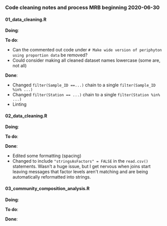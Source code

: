 ### Code cleaning notes and process MRB beginning 2020-06-30

#### 01_data_cleaning.R
**Doing**:

**To do**:
 + Can the commented out code under `# Make wide version of periphyton using proportion data` be removed?
 + Could consider making all cleaned dataset names lowercase (some are, not all)

**Done**:
 + Changed `filter(Sample_ID ==...)` chain to a single `filter(Sample_ID %in% ...)`
 + Changed `filter(Station == ...)` chain to a single `filter(Station %in% ...)`
 + Linting

#### 02_data_cleaning.R
**Doing**:

**To do**:


**Done**:
 + Edited some formatting (spacing)
 + Changed to include `"stringsAsFactors" = FALSE` in the `read.csv()` statements. Wasn't a huge issue, but I get nervous when joins start leaving messages that factor levels aren't matching and are being automatically reformatted into strings.

#### 03_community_composition_analysis.R
**Doing**:

**To do**:

**Done**:
